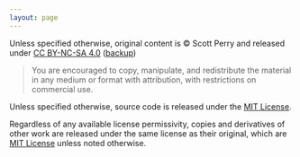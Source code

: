 ```yaml
---
layout: page
---
```


Unless specified otherwise, original content is © Scott Perry and released under [CC BY-NC-SA 4.0](https://creativecommons.org/licenses/by-nc-sa/4.0/) ([backup](/LICENSES/by-nc-sa%204.0%20full.webarchive))

> You are encouraged to copy, manipulate, and redistribute the material in any medium or format with attribution, with restrictions on commercial use.

Unless specified otherwise, source code is released under the [MIT License](/LICENSES/MIT.txt).

Regardless of any available license permissivity, copies and derivatives of other work are released under the same license as their original, which are [MIT License](/LICENSES/MIT.txt) unless noted otherwise.